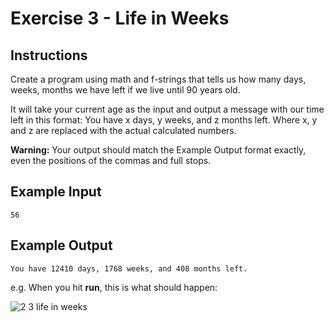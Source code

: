 # Exercise 3 - Life in Weeks

## Instructions
Create a program using math and f-strings that tells us how many days, weeks, months we have left if we live until 90 years old.

It will take your current age as the input and output a message with our time left in this format: You have x days, y weeks, and z months left. Where x, y and z are replaced with the actual calculated numbers.

**Warning:** Your output should match the Example Output format exactly, even the positions of the commas and full stops.

## Example Input
```
56
```

## Example Output
```
You have 12410 days, 1768 weeks, and 408 months left.
```

e.g. When you hit **run**, this is what should happen:

![2 3 life in weeks](https://github.com/emtaylor1993/Udemy-Courses/assets/93065901/a5589d36-5ab2-4dc7-afe5-658231e91c16)
